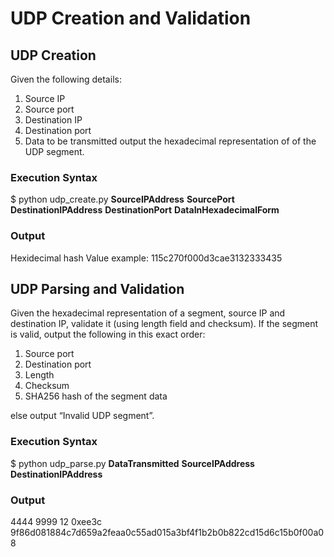 # UDP Creation and Validation
## UDP Creation
Given the following details:
1) Source IP
2) Source port
3) Destination IP
4) Destination port
5) Data to be transmitted
output the hexadecimal representation of of the UDP segment.

### Execution Syntax
$ python udp_create.py __SourceIPAddress__ __SourcePort__ __DestinationIPAddress__ __DestinationPort__ __DataInHexadecimalForm__

### Output
Hexidecimal hash Value
example: 115c270f000d3cae3132333435

## UDP Parsing and Validation

Given the hexadecimal representation of a segment, source IP and destination IP, validate it (using length field and checksum). If the segment is valid, output the following in this exact order:
1) Source port
2) Destination port
3) Length
4) Checksum
5) SHA256 hash of the segment data

else output “Invalid UDP segment”.

### Execution Syntax
$ python udp_parse.py __DataTransmitted__ __SourceIPAddress__ __DestinationIPAddress__

### Output

4444
9999
12
0xee3c
9f86d081884c7d659a2feaa0c55ad015a3bf4f1b2b0b822cd15d6c15b0f00a08